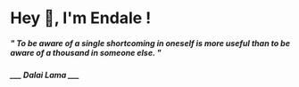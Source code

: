 <h1 title="head"> Hey 👋, I'm Endale !</h1>

**<h5><i>" To be aware of a single shortcoming in oneself is more useful than to be aware of a thousand in someone else. "</i></h5>**

*<b>___ Dalai Lama ___</b>*
